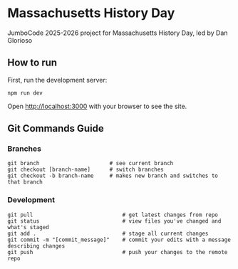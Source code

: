 # Massachusetts History Day

JumboCode 2025-2026 project for Massachusetts History Day, led by Dan Glorioso

## How to run

First, run the development server:

```
npm run dev
```

Open [http://localhost:3000](http://localhost:3000) with your browser to see the site.

## Git Commands Guide

### Branches

```
git branch                      # see current branch
git checkout [branch-name]      # switch branches
git checkout -b branch-name     # makes new branch and switches to that branch
```

### Development

```
git pull                            # get latest changes from repo
git status                          # view files you've changed and what's staged
git add .                           # stage all current changes
git commit -m "[commit_message]"    # commit your edits with a message describing changes
git push                            # push your changes to the remote repo
```

